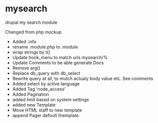 # mysearch
drupal my search module

Changed from php mockup
 
 - Added .info
 - rename .module.php to .module
 - wrap strings by t()
 - Update hook_menu to match urls mysearch/%
 - Update Comments to be able generate Docs
 - Remove arg()
 - Replace db_query with db_select
 - Rewrite query at all, to mutch actualy body value etc. See comments
 - Added select by active language
 - Added Tag 'node_access' 
 - Added Pagination
 - added limit based on system settings
 - added new Template
 - Move HTML staff to new template 
 - append Pager defoult themplate 
 
